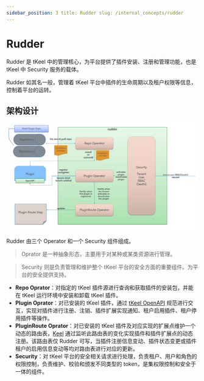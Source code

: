 ```yaml
---
sidebar_position: 3 title: Rudder slug: /internal_concepts/rudder
---
```


# Rudder

Rudder 是 tKeel 中的管理核心，为平台提供了插件安装、注册和管理功能，也是 tKeel 中 Security 服务的载体。

Rudder 如其名一般，管理着 tKeel 平台中插件的生命周期以及租户权限等信息，控制着平台的运转。

## 架构设计

![image rudder arch](/images/docs/rudder_arch.png)

Rudder 由三个 Operator 和一个 Security 组件组成。

> Oprator 是一种抽象形态，主要用于对某种或某类资源进行管理。

> Security 则是负责管理和维护整个 tKeel 平台的安全方面的重要组件。为平台的安全提供支持。

* **Repo Oprator**：对指定的 tKeel 插件源进行查询和获取插件的安装包，并能在 tKeel 运行环境中安装和卸载 tKeel 插件。
* **Plugin Oprator**：对已安装的 tKeel 插件，通过 [tKeel OpenAPI](./openapi.md)
  规范进行交互，实现对插件进行注册、注销、插件扩展实现通知、租户启用插件、租户停用插件等操作。
* **PluginRoute Oprator**：对已安装的 tKeel 插件及对应实现的扩展点维护一个动态的路由表，[Keel](./keel.md)
  通过监听此路由表的变化实现插件和插件扩展点的动态注册。该路由表仅 Rudder
  可写，当插件注册信息变动、插件状态变更或插件租户的启用信息变动等均对路由表进行对应的更新。
* **Security**：对 tKeel 平台的安全相关请求进行处理，负责租户、用户和角色的权限控制，负责维护、校验和颁发不同类型的
  token，是集权限控制和安全于一体的组件。

